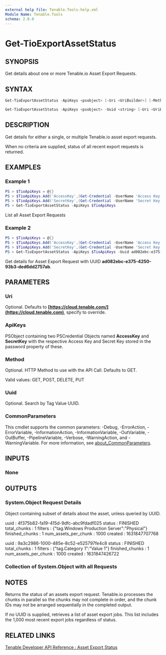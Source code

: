 ```yaml
---
external help file: Tenable.Tools-help.xml
Module Name: Tenable.Tools
schema: 2.0.0
---
```


# Get-TioExportAssetStatus

## SYNOPSIS

Get details about one or more Tenable.io Asset Export Requests.

## SYNTAX

```powershell
Get-TioExportAssetStatus -ApiKeys <psobject> [-Uri <UriBuilder>] [-Method <string>] [<CommonParameters>]

Get-TioExportAssetStatus -ApiKeys <psobject> -Uuid <string> [-Uri <UriBuilder>] [-Method <string>] [<CommonParameters>]
```

## DESCRIPTION

Get details for either a single, or multiple Tenable.io asset export requests.

When no criteria are supplied, status of all recent export requests is returned.

## EXAMPLES

### Example 1

```powershell
PS > $TioApiKeys = @{}
PS > $TioApiKeys.Add('AccessKey',(Get-Credential -UserName 'Access Key'))
PS > $TioApiKeys.Add('SecretKey',(Get-Credential -UserName 'Secret Key'))
PS > Get-TioExportAssetStatus -ApiKeys $TioApiKeys
```

List all Asset Export Requests

### Example 2

```powershell
PS > $TioApiKeys = @{}
PS > $TioApiKeys.Add('AccessKey',(Get-Credential -UserName 'Access Key'))
PS > $TioApiKeys.Add('SecretKey',(Get-Credential -UserName 'Secret Key'))
PS > Get-TioExportAssetStatus -ApiKeys $TioApiKeys -Uuid ad082ebc-e375-4250-93b3-ded6dd2757ab
```

Get details for Asset Export Request with UUID **ad082ebc-e375-4250-93b3-ded6dd2757ab**.

## PARAMETERS

### Uri

Optional. Defaults to **[https://cloud.tenable.com/](https://cloud.tenable.com)**, specify to override.

### ApiKeys

PSObject containing two PSCredential Objects named **AccessKey** and **SecretKey** with the respective Access Key and Secret Key stored in the password property of these.

### Method

Optional. HTTP Method to use with the API Call.  Defaults to GET.

Valid values: GET, POST, DELETE, PUT

### Uuid

Optional. Search by Tag Value UUID.

### CommonParameters

This cmdlet supports the common parameters: -Debug, -ErrorAction, -ErrorVariable, -InformationAction, -InformationVariable, -OutVariable, -OutBuffer, -PipelineVariable, -Verbose, -WarningAction, and -WarningVariable. For more information, see [about_CommonParameters](http://go.microsoft.com/fwlink/?LinkID=113216).

## INPUTS

### None

## OUTPUTS

### System.Object Request Details

Object containing subset of details about the asset, unless queried by UUID.

  uuid                 : 4f375b82-fa19-415d-9dfc-abc9fdadf025
  status               : FINISHED
  total_chunks         : 1
  filters              : {"tag.Windows Production Server":"Physical"}
  finished_chunks      : 1
  num_assets_per_chunk : 1000
  created              : 1631847707768

  uuid                 : 9a3c2986-1000-485e-8c52-e525797fe4c8
  status               : FINISHED
  total_chunks         : 1
  filters              : {"tag.Category 1":"Value 1"}
  finished_chunks      : 1
  num_assets_per_chunk : 1000
  created              : 1631847426722

### Collection of System.Object with all Requests

## NOTES

Returns the status of an assets export request. Tenable.io processes the chunks in parallel so the chunks may not complete in order, and the chunk IDs may not be arranged sequentially in the completed output.

If no UUID is supplied, retrieves a list of asset export jobs. This list includes the 1,000 most recent export jobs regardless of status.

## RELATED LINKS

[Tenable Developer API Reference : Asset Export Status](https://developer.tenable.com/reference#exports-assets-export-status)
